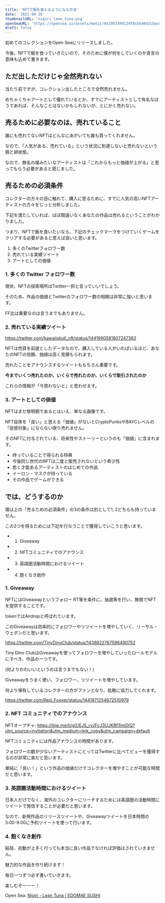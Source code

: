 ```yaml
---
title: 'NFTで飯を食えるようになる方法'
date: '2021-09-26'
thumbnailURL: 'nigiri_lean_tuna.png'
openSeaURL: 'https://opensea.io/assets/matic/0x2953399124f0cbb46d2cbacd8a89cf0599974963/80533188798899796897868278064969341025676140528266714365537697188912973217793'
draft: false
---
```


初めてのコレクションをOpen Seaにリリースしました。

今後、NFTで飯を食っていきたいので、そのために僕が何をしていくのか宣言の意味も込めて書きます。

## ただ出しただけじゃ全然売れない

当たり前ですが、コレクション出したところで全然売れません。

めちゃくちゃアートとして優れているとか、すでにアーティストとして有名なほうであれば、そんなことはないかもしれないが、とにかく売れない。

## 売るために必要なのは、売れていること

誰にも売れてないNFTはどんなにあがいても誰も買ってくれません。

なので、「人気がある、売れている」という状況に到達しないと売れないという鶏と卵状態。

なので、無名の僕みたいなアーティストは「これからもっと価値が上がる」と思ってもらう必要があると感じました。

## 売るための必須条件

コレクターの方々の目に触れて、購入に至るために、すでに人気の高いNFTアーティストの方々をじっと分析しました。

下記を満たしていれば、ほぼ間違いなくあなたの作品は売れるということがわかりました。

つまり、NFTで飯を食いたいなら、下記のチェックマークをつけていくゲームをクリアする必要があると思えば良いと思います。

1. 多くのTwitterフォロワー数
2. 売れている実績ツイート
3. アートとしての価値

### 1. 多くの Twitter フォロワー数

現状、NFTの探索場所はTwitter一択と言っていいでしょう。

そのため、作品の価値とTwitterのフォロワー数の相関は非常に強いと思います。

FF比は重要なのは言うまでもありません。

### 2. 売れている実績ツイート

<https://twitter.com/kawaiiskull_nft/status/1441990581807247362>

NFTは売買を前提としたデータなので、購入している人がいればいるほど、あなたのNFTの信頼、価値は高く見積もられます。

売れたことをアナウンスするツイートももちろん重要です。

**今までいくつ売れたのか、いくらで売れたのか、いくらで取引されたのか**

これらの情報が「今買わないと」と思わせます。

### 3. アートとしての価値

NFTはまだ黎明期であるとはいえ、単なる画像です。

NFT自体を「良い」と思える「価値」がないとCryptoPunksやBAYCレベルの「投資対象」にならない限り売れません。

そのNFTに付与されている、将来性やストーリーというのも「価値」に含まれます。

- 持っていることで得られる特典
- 今後同じ世代のNFTは二度と販売されないという希少性
- 若く才能あるアーティストのはじめての作品
- イーロン・マスクが持っている
- その作品でゲームができる

## では、どうするのか

僕は上の「売るための必須条件」の3の条件は別として1, 2どちらも持っていません。

この2つを得るためには下記を行なうことで獲得していこうと思います。

- 1. Giveaway
- 2. NFTコミュニティでのアナウンス
- 3. 英語圏活動時間におけるツイート
- 4. 飽くなき創作

### 1. Giveaway

NFTにはGiveawayというフォロー RT等を条件に、抽選等を行い、無償でNFTを提供することです。

tokenではAirdropと呼ばれています。

このGiveawayは効率的にフォロワーやリツイートを増やしていく、リーサル・ウェポンだと思います。

<https://twitter.com/TinyDinoClub/status/1438822767596490752>

Tiny Dino ClubはGiveawayを使ってフォロワーを増やしていったロールモデルにすべき、作品の一つです。

(何よりかわいいというのは言うまでもない！)

Giveawayをうまく使い、フォロワー、リツイートを増やしています。

何より保有しているコレクターの方がファンとなり、拡散に協力してくれます。

<https://twitter.com/Red_Foxxer/status/1441971254672510979>

### 2. NFT コミュニティでのアナウンス

NFTオープチャ: https://line.me/ti/g2/EJ5_rvJFcJ3UJKBf3jmDIQ?utm_source=invitation&utm_medium=link_copy&utm_campaign=default

NFTコミュニティには作品アナウンスの時間があります。

フォロワーの数が少ないアーティストにとってはTwitterに比べてビューを獲得するのが非常に楽だと思います。

単純に「良い！」という作品の価値だけでコレクターを増やすことが可能な時間だと思います。

### 3. 英語圏活動時間におけるツイート

日本人だけでなく、海外のコレクターにリーチするためには英語圏の活動時間にツイートで発信することが必要だと思います。

なので、新規作品のリリースツイートや、Giveawayツイートを日本時間の3:00-9:00に予約ツイートを使って行います。

### 4. 飽くなき創作

結局、初動が上手く行っても本当に良い作品でなければ評価はされていきません。

魅力的な作品を作り続けます！

毎日一つずつ必ず書いていきます。

楽しむぞーーー！

Open Sea: [Nigiri - Lean Tuna | EDOMAE SUSHI](https://opensea.io/assets/matic/0x2953399124f0cbb46d2cbacd8a89cf0599974963/80533188798899796897868278064969341025676140528266714365537697188912973217793)
